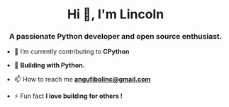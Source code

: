 
<h1 align="center">Hi 👋, I'm Lincoln</h1>
<h3 align="center">A passionate Python developer and open source enthusiast. </h3>

- 🔭 I’m currently contributing to **CPython**

- 🌱 **Building with Python.**

- 📫 How to reach me **angufibolinc@gmail.com**

- ⚡ Fun fact **I love building for others !**
  
